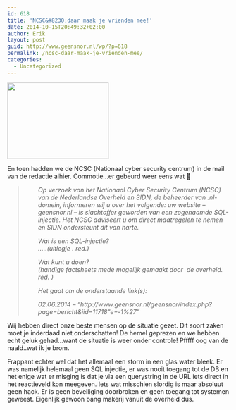 ```yaml
---
id: 618
title: 'NCSC&#8230;daar maak je vrienden mee!'
date: 2014-10-15T20:49:32+02:00
author: Erik
layout: post
guid: http://www.geensnor.nl/wp/?p=618
permalink: /ncsc-daar-maak-je-vrienden-mee/
categories:
  - Uncategorized
---
```

<img class="alignnone" src="https://www.linuxpro.nl/site/wp-content/uploads/2013/12/ncsc.png" alt="" width="230" height="173" />

En toen hadden we de NCSC (Nationaal cyber security centrum) in de mail van de redactie alhier. Commotie&#8230;er gebeurd weer eens wat 🙂

> <p style="padding-left: 30px;">
>   <em>Op verzoek van het Nationaal Cyber Security Centrum (NCSC) van de Nederlandse Overheid en SIDN, de beheerder van .nl-domein, informeren wij u over het volgende: uw website &#8211; geensnor.nl &#8211; is slachtoffer geworden van een zogenaamde SQL-injectie. Het NCSC adviseert u om direct maatregelen te nemen en SIDN ondersteunt dit van harte.</em>
> </p>
> 
> <p style="padding-left: 30px;">
>   <em>Wat is een SQL-injectie?</em><br /> <em>&#8230;..(uitlegje . red.)</em>
> </p>
> 
> <p style="padding-left: 30px;">
>   <em>Wat kunt u doen?</em><br /> <em>(handige factsheets mede mogelijk gemaakt door  de overheid. red. )</em>
> </p>
> 
> <p style="padding-left: 30px;">
>   <em>Het gaat om de onderstaande link(s):</em>
> </p>
> 
> <p style="padding-left: 30px;">
>   <em>02.06.2014 &#8211; &#8220;http://www.geensnor.nl/geensnor/index.php?page=bericht&iid=11718&quote=-1%27&#8221;</em>
> </p>

Wij hebben direct onze beste mensen op de situatie gezet. Dit soort zaken moet je inderdaad niet onderschatten! De hemel geprezen en we hebben echt geluk gehad&#8230;want de situatie is weer onder controle! Pfffff oog van de naald..wat ik je brom.

Frappant echter wel dat het allemaal een storm in een glas water bleek. Er was namelijk helemaal geen SQL injectie, er was nooit toegang tot de DB en het enige wat er misging is dat je via een querystring in de URL iets direct in het reactieveld kon meegeven. Iets wat misschien slordig is maar absoluut geen hack. Er is geen beveiliging doorbroken en geen toegang tot systemen geweest. Eigenlijk gewoon bang makerij vanuit de overheid dus.